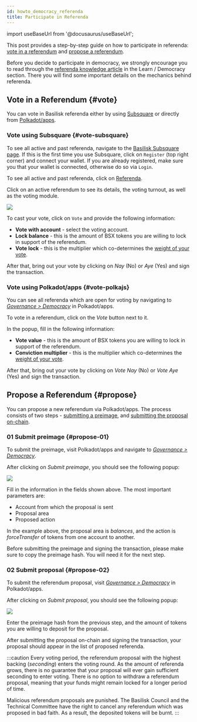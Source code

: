 ```yaml
---
id: howto_democracy_referenda
title: Participate in Referenda
---
```


import useBaseUrl from '@docusaurus/useBaseUrl';

This post provides a step-by-step guide on how to participate in referenda: [vote in a referendum](#vote) and [propose a referendum](#propose).

Before you decide to participate in democracy, we strongly encourage you to read through the [referenda knowledge article](/learn_democracy_referenda) in the Learn / Democracy section. There you will find some important details on the mechanics behind referenda.

## Vote in a Referendum {#vote}
You can vote in Basilisk referenda either by using [Subsquare](#vote-subsquare) or directly from [Polkadot/apps](#vote-polkajs).

### Vote using Subsquare {#vote-subsquare}
To see all active and past referenda, navigate to the [Basilisk Subsquare page](https://basilisk.subsquare.io/). If this is the first time you use Subsquare, click on `Register` (top right corner) and connect your wallet. If you are already registered, make sure you that your wallet is connected, otherwise do so via `Login`.

To see all active and past referenda, click on [Referenda](https://basilisk.subsquare.io/democracy/referenda).

Click on an active referendum to see its details, the voting turnout, as well as the voting module.

<div style={{textAlign: 'center'}}>
  <img src={useBaseUrl('/img/howto_democracy_referenda/subsquare-vote.jpg')} />
</div>

To cast your vote, click on `Vote` and provide the following information:
* **Vote with account** - select the voting account.
* **Lock balance** - this is the amount of BSX tokens you are willing to lock in support of the referendum.
* **Vote lock** - this is the multiplier which co-determines the [weight of your vote](/learn_democracy_referenda#referenda-votes-weighing).

After that, bring out your vote by clicking on *Nay* (No) or *Aye* (Yes) and sign the transaction.

### Vote using Polkadot/apps {#vote-polkajs}
You can see all referenda which are open for voting by navigating to [*Governance > Democracy*](https://polkadot.js.org/apps/?rpc=wss%3A%2F%2Frpc.basilisk.cloud#/democracy) in Polkadot/apps.

To vote in a referendum, click on the *Vote* button next to it.

In the popup, fill in the following information:

* **Vote value** - this is the amount of BSX tokens you are willing to lock in support of the referendum.
* **Conviction multiplier** - this is the multiplier which co-determines the [weight of your vote](/learn_democracy_referenda#referenda-votes-weighing).

After that, bring out your vote by clicking on *Vote Nay* (No) or *Vote Aye* (Yes) and sign the transaction.

## Propose a Referendum {#propose}
You can propose a new referendum via Polkadot/apps. The process consists of two steps - [submitting a preimage](#propose-01), and [submitting the proposal on-chain](#propose-02).

### 01 Submit preimage {#propose-01}
To submit the preimage, visit Polkadot/apps and navigate to [*Governance > Democracy*](https://polkadot.js.org/apps/?rpc=wss%3A%2F%2Frpc.basilisk.cloud#/democracy).

After clicking on *Submit preimage*, you should see the following popup:

<div style={{textAlign: 'center'}}>
  <img src={useBaseUrl('/img/howto_democracy_referenda/polkajs-preimage.jpg')} />
</div>

Fill in the information in the fields shown above. The most important parameters are:
* Account from which the proposal is sent
* Proposal area
* Proposed action

In the example above, the proposal area is *balances*, and the action is *forceTransfer* of tokens from one account to another.

Before submitting the preimage and signing the transaction, please make sure to copy the preimage hash. You will need it for the next step.

### 02 Submit proposal {#propose-02}
To submit the referendum proposal, visit [*Governance > Democracy*](https://polkadot.js.org/apps/?rpc=wss%3A%2F%2Frpc.basilisk.cloud#/democracy) in Polkadot/apps.

After clicking on *Submit proposal*, you should see the following popup:

<div style={{textAlign: 'center'}}>
  <img src={useBaseUrl('/img/howto_democracy_referenda/polkajs-proposal.jpg')} />
</div>

Enter the preimage hash from the previous step, and the amount of tokens you are willing to deposit for the proposal.

After submitting the proposal on-chain and signing the transaction, your proposal should appear in the list of proposed referenda.

:::caution
Every voting period, the referendum proposal with the highest backing (*seconding*) enters the voting round. As the amount of referenda grows, there is no guarantee that your proposal will ever gain sufficient seconding to enter voting. There is no option to withdraw a referendum proposal, meaning that your funds might remain locked for a longer period of time.

Malicious referendum proposals are punished. The Basilisk Council and the Technical Committee have the right to cancel any referendum which was proposed in bad faith. As a result, the deposited tokens will be burnt.
:::
